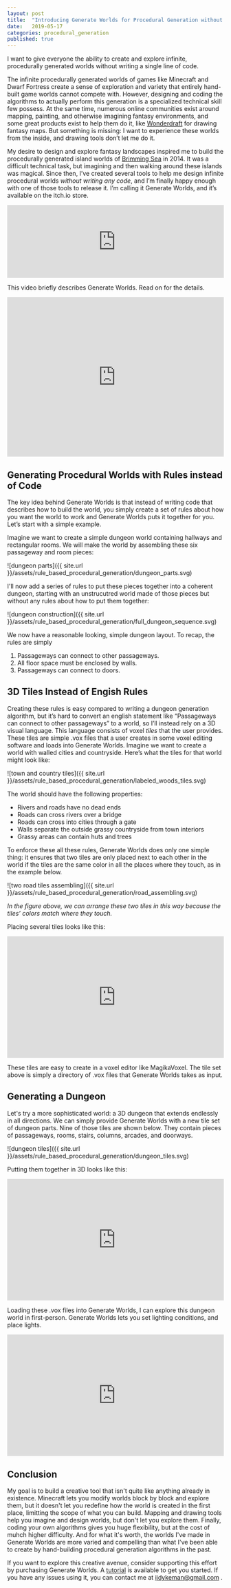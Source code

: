 ```yaml
---
layout: post
title:  "Introducing Generate Worlds for Procedural Generation without Code"
date:   2019-05-17
categories: procedural_generation
published: true
---
```



I want to give everyone the ability to create and explore infinite, procedurally generated worlds without writing a single line of code.  

The infinite procedurally generated worlds of games like Minecraft and Dwarf Fortress create a sense of exploration and variety that entirely hand-built game worlds cannot compete with.  However, designing and coding the algorithms to actually perform this generation is a specialized technical skill few possess.  At the same time, numerous online communities exist around mapping, painting, and otherwise imagining fantasy environments, and some great products exist to help them do it, like [Wonderdraft](https://www.wonderdraft.net/) for drawing fantasy maps.  But something is missing: I want to experience these worlds from the inside, and drawing tools don’t let me do it.

My desire to design and explore fantasy landscapes inspired me to build the procedurally generated island worlds of [Brimming Sea](http://www.brimmingsea.com/) in 2014.  It was a difficult technical task, but imagining and then walking around these islands was magical.  Since then, I’ve created several tools to help me design infinite procedural worlds *without writing any code*, and I’m finally happy enough with one of those tools to release it.  I’m calling it Generate Worlds, and it’s available on the itch.io store.

<iframe frameborder="0" src="https://itch.io/embed/406212?linkback=true&amp;border_width=2&amp;bg_color=353535&amp;fg_color=ffffff&amp;link_color=fa5c5c&amp;border_color=333333" width="100%" height="169"></iframe>


This video briefly describes Generate Worlds.  Read on for the details.


<iframe width="100%" height="370" src="https://www.youtube.com/embed/DrAtX-EsQM0?autoplay=0&amp;showinfo=0" frameborder="0" allow="accelerometer; autoplay; encrypted-media; gyroscope; picture-in-picture" allowfullscreen=""></iframe>




## Generating Procedural Worlds with Rules instead of Code

The key idea behind Generate Worlds is that instead of writing code that describes how to build the world, you simply create a set of rules about how you want the world to work and Generate Worlds puts it together for you.  Let’s start with a simple example.

Imagine we want to create a simple dungeon world containing hallways and rectangular rooms.  We will make the world by assembling these six passageway and room pieces:

![dungeon parts]({{ site.url }}/assets/rule_based_procedural_generation/dungeon_parts.svg)


I'll now add a series of rules to put these pieces together into a coherent dungeon, starting with an unstrucutred world made of those pieces but without any rules about how to put them together:

![dungeon construction]({{ site.url }}/assets/rule_based_procedural_generation/full_dungeon_sequence.svg)


We now have a reasonable looking, simple dungeon layout.  To recap, the rules are simply

1. Passageways can connect to other passageways.
2. All floor space must be enclosed by walls.
3. Passageways can connect to doors.

## 3D Tiles Instead of Engish Rules

Creating these rules is easy compared to writing a dungeon generation algorithm, but it’s hard to convert an english statement like “Passageways can connect to other passageways” to a world, so I’ll instead rely on a 3D visual language.  This language consists of voxel *tiles* that the user provides.  These tiles are simple .vox files that a user creates in some voxel editing software and loads into Generate Worlds.  Imagine we want to create a world with walled cities and countryside.  Here’s what the tiles for that world might look like:


![town and country tiles]({{ site.url }}/assets/rule_based_procedural_generation/labeled_woods_tiles.svg)


The world should have the following properties:
* Rivers and roads have no dead ends
* Roads can cross rivers over a bridge
* Roads can cross into cities through a gate
* Walls separate the outside grassy countryside from town interiors
* Grassy areas can contain huts and trees

To enforce these all these rules, Generate Worlds does only one simple thing:  it ensures that two tiles are only placed next to each other in the world if the tiles are the same color in all the places where they touch, as in the example below.

![two road tiles assembling]({{ site.url }}/assets/rule_based_procedural_generation/road_assembling.svg)

*In the figure above, we can arrange these two tiles in this way because the tiles’ colors match where they touch.*

Placing several tiles looks like this:

<div style="width:100%;height:0;padding-bottom:56%;position:relative;"><iframe src="https://giphy.com/embed/3DHNvMhDA6FEun6keU" width="100%" height="100%" style="position:absolute" frameborder="0" class="giphy-embed" allowfullscreen=""></iframe></div>

These tiles are easy to create in a voxel editor like MagikaVoxel.  The tile set above is simply a directory of .vox files that Generate Worlds takes as input.

## Generating a Dungeon

Let's try a more sophisticated world: a 3D dungeon that extends endlessly in all directions.  We can simply provide Generate Worlds with a new tile set of dungeon parts.  Nine of those tiles are shown below.  They contain pieces of passageways, rooms, stairs, columns, arcades, and doorways.

![dungeon tiles]({{ site.url }}/assets/rule_based_procedural_generation/dungeon_tiles.svg)


Putting them together in 3D looks like this:


<div style="width:100%;height:0;padding-bottom:56%;position:relative;"><iframe src="https://giphy.com/embed/2kPO91XMLHeC1JCo4w" width="100%" height="100%" style="position:absolute" frameborder="0" class="giphy-embed" allowfullscreen=""></iframe></div>


Loading these .vox files into Generate Worlds, I can explore this dungeon world in first-person.  Generate Worlds lets you set lighting conditions, and place lights.


<div style="width:100%;height:0;padding-bottom:56%;position:relative;"><iframe src="https://giphy.com/embed/L0lYvytfI6j7gS47hC" width="100%" height="100%" style="position:absolute" frameborder="0" class="giphy-embed" allowfullscreen=""></iframe></div>


## Conclusion

My goal is to build a creative tool that isn't quite like anything already in existence.  Minecraft lets you modify worlds block by block and explore them, but it doesn't let you redefine how the world is created in the first place, limitting the scope of what you can build.  Mapping and drawing tools help you imagine and design worlds, but don't let you explore them.  Finally, coding your own algorithms gives you huge flexibility, but at the cost of muhch higher difficulty.  And for what it's worth, the worlds I've made in Generate Worlds are more varied and compelling than what I've been able to create by hand-building procedural generation algorithms in the past.

If you want to explore this creative avenue, consider supporting this effort by purchasing Generate Worlds.  A [tutorial](http://generateworlds.com/tutorial.html) is available to get you started.  If you have any issues using it, you can contact me at ijdykeman@gmail.com .  
